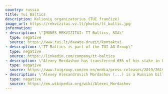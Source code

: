 ```yaml
---
country: russia
title: Tui Baltics
description: Kelionių organizatorius (TUI frančizė)
image_url: https://rekvizitai.vz.lt/photos/tt_baltic.jpg
information:
- description: \"ĮMONĖS REKVIZITAI: TT Baltics, SIA\"
  type: negative
  source: https://www.tui.lt/davate-druzit/kontaktai
- description: \"TT Baltics is part of the TUI AG Group\"
  type: negative
  source: https://linkedin.com/company/tt-baltics
- description: \"Alexey Mordashov has transferred 65% of his stake in Unifirm, which in turn holds 24.99% of TUI AG shares, to the KN-Holding. The KN-Holding is owned by Kirill Mordashov and Nikita Mordashov, the sons of Alexey Mordashov.\"
  type: negative
  source: https://www.tuigroup.com/en-en/media/press-releases/2019/2019-06-21-change-in-the-shareholder-structure
- description: \"Alexey Alexandrovich Mordashov (...) is a Russian billionaire businessman.\"
  type: negative
  source: https://en.wikipedia.org/wiki/Alexei_Mordashov
---
```

